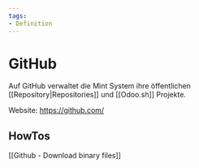 ```yaml
---
tags:
- Definition
---
```

# GitHub

Auf GitHub verwaltet die Mint System ihre öffentlichen [[Repository|Repositories]] und [[Odoo.sh]] Projekte.

Website: <https://github.com/>

## HowTos

[[Github - Download binary files]]